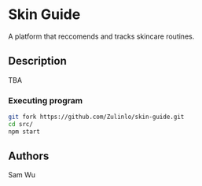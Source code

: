 # Skin Guide
A platform that reccomends and tracks skincare routines.

## Description
TBA

### Executing program

```bash
git fork https://github.com/Zulinlo/skin-guide.git
cd src/
npm start
```

## Authors

Sam Wu

